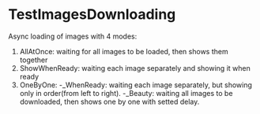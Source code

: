 # TestImagesDownloading

Async loading of images with 4 modes:
1. AllAtOnce: waiting for all images to be loaded, then shows them together
2. ShowWhenReady: waiting each image separately and showing it when ready
3. OneByOne:
-_WhenReady: waiting each image separately, but showing only in order(from left to right).
-_Beauty: waiting all images to be downloaded, then shows one by one with setted delay.
